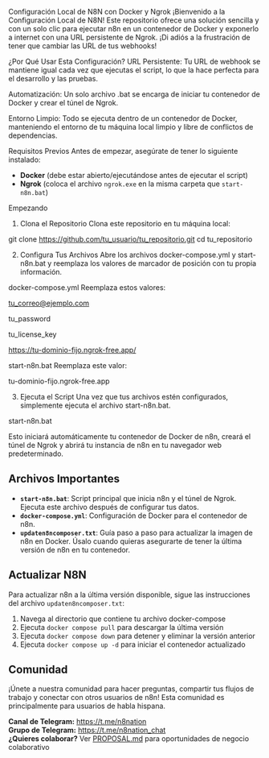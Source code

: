 Configuración Local de N8N con Docker y Ngrok
¡Bienvenido a la Configuración Local de N8N! Este repositorio ofrece una solución sencilla y con un solo clic para ejecutar n8n en un contenedor de Docker y exponerlo a internet con una URL persistente de Ngrok. ¡Di adiós a la frustración de tener que cambiar las URL de tus webhooks!

¿Por Qué Usar Esta Configuración?
URL Persistente: Tu URL de webhook se mantiene igual cada vez que ejecutas el script, lo que la hace perfecta para el desarrollo y las pruebas.

Automatización: Un solo archivo .bat se encarga de iniciar tu contenedor de Docker y crear el túnel de Ngrok.

Entorno Limpio: Todo se ejecuta dentro de un contenedor de Docker, manteniendo el entorno de tu máquina local limpio y libre de conflictos de dependencias.

Requisitos Previos
Antes de empezar, asegúrate de tener lo siguiente instalado:

- **Docker** (debe estar abierto/ejecutándose antes de ejecutar el script)
- **Ngrok** (coloca el archivo `ngrok.exe` en la misma carpeta que `start-n8n.bat`)

Empezando
1. Clona el Repositorio
Clona este repositorio en tu máquina local:

git clone https://github.com/tu_usuario/tu_repositorio.git
cd tu_repositorio

2. Configura Tus Archivos
Abre los archivos docker-compose.yml y start-n8n.bat y reemplaza los valores de marcador de posición con tu propia información.

docker-compose.yml
Reemplaza estos valores:

tu_correo@ejemplo.com

tu_password

tu_license_key

https://tu-dominio-fijo.ngrok-free.app/

start-n8n.bat
Reemplaza este valor:

tu-dominio-fijo.ngrok-free.app

3. Ejecuta el Script
Una vez que tus archivos estén configurados, simplemente ejecuta el archivo start-n8n.bat.

start-n8n.bat

Esto iniciará automáticamente tu contenedor de Docker de n8n, creará el túnel de Ngrok y abrirá tu instancia de n8n en tu navegador web predeterminado.

## Archivos Importantes

- **`start-n8n.bat`**: Script principal que inicia n8n y el túnel de Ngrok. Ejecuta este archivo después de configurar tus datos.
- **`docker-compose.yml`**: Configuración de Docker para el contenedor de n8n.
- **`updaten8ncomposer.txt`**: Guía paso a paso para actualizar la imagen de n8n en Docker. Úsalo cuando quieras asegurarte de tener la última versión de n8n en tu contenedor.

## Actualizar N8N

Para actualizar n8n a la última versión disponible, sigue las instrucciones del archivo `updaten8ncomposer.txt`:

1. Navega al directorio que contiene tu archivo docker-compose
2. Ejecuta `docker compose pull` para descargar la última versión
3. Ejecuta `docker compose down` para detener y eliminar la versión anterior
4. Ejecuta `docker compose up -d` para iniciar el contenedor actualizado

## Comunidad
¡Únete a nuestra comunidad para hacer preguntas, compartir tus flujos de trabajo y conectar con otros usuarios de n8n! Esta comunidad es principalmente para usuarios de habla hispana.

**Canal de Telegram:** https://t.me/n8nation  
**Grupo de Telegram:** https://t.me/n8nation_chat  
**¿Quieres colaborar?** Ver [PROPOSAL.md](PROPOSAL.md) para oportunidades de negocio colaborativo
